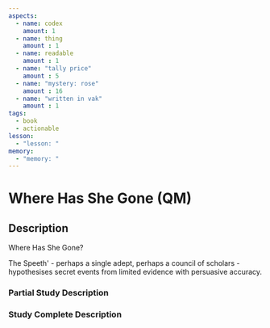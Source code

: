 ```yaml
---
aspects: 
  - name: codex
    amount: 1
  - name: thing
    amount : 1
  - name: readable
    amount : 1
  - name: "tally price"
    amount : 5
  - name: "mystery: rose"
    amount : 16
  - name: "written in vak"
    amount : 1
tags:
  - book
  - actionable
lesson:
  - "lesson: "
memory:
  - "memory: "
---
```


# Where Has She Gone (QM)

## Description
Where Has She Gone?

The Speeth' - perhaps a single adept, perhaps a council of scholars - hypothesises secret events from limited evidence with persuasive accuracy.
### Partial Study Description

### Study Complete Description
